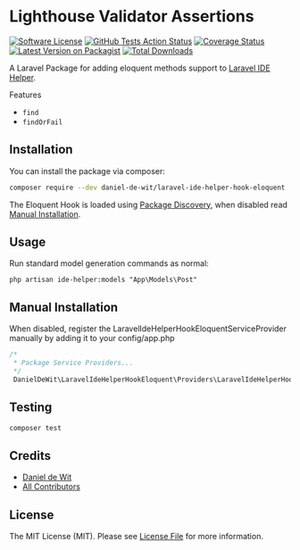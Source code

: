 # Lighthouse Validator Assertions

[![Software License](https://img.shields.io/badge/license-MIT-brightgreen.svg?style=flat-square)](LICENSE.md)
[![GitHub Tests Action Status](https://img.shields.io/github/workflow/status/daniel-de-wit/lighthouse-validator-assertions/run-tests?label=tests)](https://github.com/daniel-de-wit/lighthouse-validator-assertions/actions?query=workflow%3Atests+branch%3Amaster)
[![Coverage Status](https://coveralls.io/repos/github/daniel-de-wit/lighthouse-validator-assertions/badge.svg?branch=master)](https://coveralls.io/github/daniel-de-wit/lighthouse-validator-assertions?branch=master)
[![Latest Version on Packagist](https://img.shields.io/packagist/v/daniel-de-wit/lighthouse-validator-assertions.svg?style=flat-square)](https://packagist.org/packages/daniel-de-wit/lighthouse-validator-assertions)
[![Total Downloads](https://img.shields.io/packagist/dt/daniel-de-wit/lighthouse-validator-assertions.svg?style=flat-square)](https://packagist.org/packages/daniel-de-wit/lighthouse-validator-assertions)

A Laravel Package for adding eloquent methods support to [Laravel IDE Helper](https://github.com/barryvdh/laravel-ide-helper).

Features
 - `find`
 - `findOrFail`

## Installation

You can install the package via composer:

```bash
composer require --dev daniel-de-wit/laravel-ide-helper-hook-eloquent
```

The Eloquent Hook is loaded using [Package Discovery](https://laravel.com/docs/8.x/packages#package-discovery), when disabled read [Manual Installation](#manual-installation).

## Usage

Run standard model generation commands as normal:

`php artisan ide-helper:models "App\Models\Post"`

## Manual Installation
When disabled, register the LaravelIdeHelperHookEloquentServiceProvider manually by adding it to your config/app.php
```php
/*
 * Package Service Providers...
 */
 DanielDeWit\LaravelIdeHelperHookEloquent\Providers\LaravelIdeHelperHookEloquentServiceProvider::class,
```

## Testing

```bash
composer test
```

## Credits

- [Daniel de Wit](https://github.com/daniel-de-wit)
- [All Contributors](https://github.com/daniel-de-wit/php-cs-fixer-rules/graphs/contributors)

## License

The MIT License (MIT). Please see [License File](LICENSE.md) for more information.
